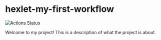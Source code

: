 # hexlet-my-first-workflow

[![Actions Status](https://github.com/mafrarrix/hexlet-my-first-workflow/workflows/hello%20Workflow/badge.svg)](https://github.com/mafrarrix/hexlet-my-first-workflow/actions)

Welcome to my project! This is a description of what the project is about.